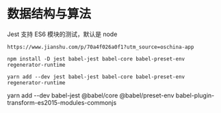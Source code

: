 
# 数据结构与算法

Jest 支持 ES6 模块的测试，默认是 node

```shell
https://www.jianshu.com/p/70a4f026a0f1?utm_source=oschina-app

npm install -D jest babel-jest babel-core babel-preset-env regenerator-runtime

yarn add --dev jest babel-jest babel-core babel-preset-env regenerator-runtime

```



yarn add --dev babel-jest @babel/core @babel/preset-env babel-plugin-transform-es2015-modules-commonjs